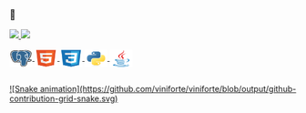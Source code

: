 ###  👋

<div align="left">
  <a href="https://github.com/viniforte">
  <img height="180em" src="https://github-readme-stats.vercel.app/api?username=viniforte&show_icons=true&theme=dark&include_all_commits=true&count_private=true"/>
  <img height="180em" src="https://github-readme-stats.vercel.app/api/top-langs/?username=viniforte&layout=compact&langs_count=7&theme=dark"/>
</div>
<div style="display: inline_block"><br>
  <img align="center" alt="Vini SQL" height="30" width="40" src="https://raw.githubusercontent.com/devicons/devicon/master/icons/postgresql/postgresql-original.svg">
  <img align="center" alt="Vini HTML" height="30" width="40" src="https://raw.githubusercontent.com/devicons/devicon/master/icons/html5/html5-original.svg">
  <img align="center" alt="Vini CSS" height="30" width="40" src="https://raw.githubusercontent.com/devicons/devicon/master/icons/css3/css3-original.svg">
  <img align="center" alt="Vini Python" height="30" width="40" src="https://raw.githubusercontent.com/devicons/devicon/master/icons/python/python-original.svg">
  <img align="center" alt="Vini Java" height="30" width="40" src="https://raw.githubusercontent.com/devicons/devicon/master/icons/java/java-original.svg">
</div>
  
  ##
 
<div> 
  ![Snake animation](https://github.com/viniforte/viniforte/blob/output/github-contribution-grid-snake.svg)
</div>

